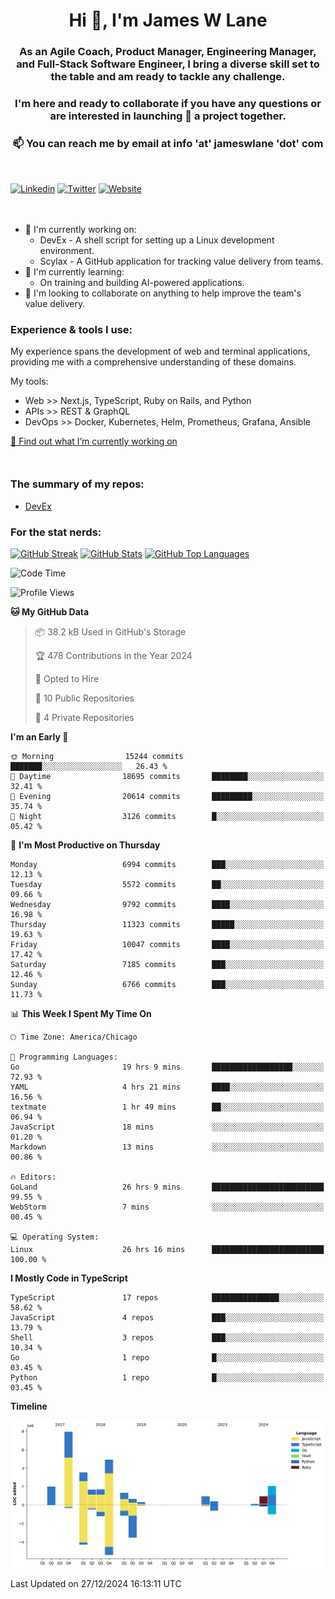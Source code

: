 <h1 align="center">Hi 👋, I'm James W Lane</h1>
<h3 align="center">As an Agile Coach, Product Manager, Engineering Manager, and Full-Stack Software Engineer, I bring a diverse skill set to the table and am ready to tackle any challenge.</h3>
<h3 align="center">I'm here and ready to collaborate if you have any questions or are interested in launching 🚀 a project together.</h3>

<div style="margin-top: 16px;" />

<h3 align="center">📫 You can reach me by email at info 'at' jameswlane 'dot' com</h3>

<div style="margin-top: 48px;" />

[![Linkedin](https://img.shields.io/badge/LinkedIn-0077B5?style=for-the-badge&logo=linkedin&logoColor=white)](https://www.linkedin.com/in/jameswlane/)
[![Twitter](https://img.shields.io/badge/Twitter-1DA1F2?style=for-the-badge&logo=twitter&logoColor=white)](https://x.com/jameswlane)
[![Website](https://img.shields.io/website?down_color=red&down_message=offline&style=for-the-badge&up_color=green&up_message=up&url=https%3A%2F%2Fwww.jameswlane.com)](https://www.jameswlane.com)

<div style="margin-top: 48px;" />

- 🔭 I'm currently working on:
  - DevEx - A shell script for setting up a Linux development environment.
  - Scylax - A GitHub application for tracking value delivery from teams.
- 🌱 I'm currently learning:
  - On training and building AI-powered applications.
- 👯 I'm looking to collaborate on anything to help improve the team's value delivery.

### Experience & tools I use:

My experience spans the development of web and terminal applications, providing me with a comprehensive understanding of these domains.

My tools:
- Web >> Next.js, TypeScript, Ruby on Rails, and Python
- APIs >> REST & GraphQL
- DevOps >> Docker, Kubernetes, Helm, Prometheus, Grafana, Ansible

[🔭 Find out what I’m currently working on](https://www.jameswlane.com/now)  

<div style="margin-top: 50px;"/>

### The summary of my repos:
- [DevEx](https://github.com/jameswlane/devex)  

### For the stat nerds:
[![GitHub Streak](https://github-readme-streak-stats.herokuapp.com?user=jameswlane&theme=tokyonight)](https://git.io/streak-stats)
[![GitHub Stats](https://github-readme-stats.vercel.app/api?username=jameswlane&show_icons=true&theme=tokyonight)](https://github-readme-stats.vercel.app)
[![GitHub Top Languages](https://github-readme-stats.vercel.app/api/top-langs?username=jameswlane&show_icons=true&locale=en&layout=compact&theme=tokyonight)](https://github-readme-stats.vercel.app)

<!--START_SECTION:waka-->
![Code Time](http://img.shields.io/badge/Code%20Time-237%20hrs%2055%20mins-blue)

![Profile Views](http://img.shields.io/badge/Profile%20Views-0-blue)

**🐱 My GitHub Data** 

> 📦 38.2 kB Used in GitHub's Storage 
 > 
> 🏆 478 Contributions in the Year 2024
 > 
> 💼 Opted to Hire
 > 
> 📜 10 Public Repositories 
 > 
> 🔑 4 Private Repositories 
 > 
**I'm an Early 🐤** 

```text
🌞 Morning                15244 commits       ███████░░░░░░░░░░░░░░░░░░   26.43 % 
🌆 Daytime                18695 commits       ████████░░░░░░░░░░░░░░░░░   32.41 % 
🌃 Evening                20614 commits       █████████░░░░░░░░░░░░░░░░   35.74 % 
🌙 Night                  3126 commits        █░░░░░░░░░░░░░░░░░░░░░░░░   05.42 % 
```
📅 **I'm Most Productive on Thursday** 

```text
Monday                   6994 commits        ███░░░░░░░░░░░░░░░░░░░░░░   12.13 % 
Tuesday                  5572 commits        ██░░░░░░░░░░░░░░░░░░░░░░░   09.66 % 
Wednesday                9792 commits        ████░░░░░░░░░░░░░░░░░░░░░   16.98 % 
Thursday                 11323 commits       █████░░░░░░░░░░░░░░░░░░░░   19.63 % 
Friday                   10047 commits       ████░░░░░░░░░░░░░░░░░░░░░   17.42 % 
Saturday                 7185 commits        ███░░░░░░░░░░░░░░░░░░░░░░   12.46 % 
Sunday                   6766 commits        ███░░░░░░░░░░░░░░░░░░░░░░   11.73 % 
```


📊 **This Week I Spent My Time On** 

```text
🕑︎ Time Zone: America/Chicago

💬 Programming Languages: 
Go                       19 hrs 9 mins       ██████████████████░░░░░░░   72.93 % 
YAML                     4 hrs 21 mins       ████░░░░░░░░░░░░░░░░░░░░░   16.56 % 
textmate                 1 hr 49 mins        ██░░░░░░░░░░░░░░░░░░░░░░░   06.94 % 
JavaScript               18 mins             ░░░░░░░░░░░░░░░░░░░░░░░░░   01.20 % 
Markdown                 13 mins             ░░░░░░░░░░░░░░░░░░░░░░░░░   00.86 % 

🔥 Editors: 
GoLand                   26 hrs 9 mins       █████████████████████████   99.55 % 
WebStorm                 7 mins              ░░░░░░░░░░░░░░░░░░░░░░░░░   00.45 % 

💻 Operating System: 
Linux                    26 hrs 16 mins      █████████████████████████   100.00 % 
```

**I Mostly Code in TypeScript** 

```text
TypeScript               17 repos            ███████████████░░░░░░░░░░   58.62 % 
JavaScript               4 repos             ███░░░░░░░░░░░░░░░░░░░░░░   13.79 % 
Shell                    3 repos             ███░░░░░░░░░░░░░░░░░░░░░░   10.34 % 
Go                       1 repo              █░░░░░░░░░░░░░░░░░░░░░░░░   03.45 % 
Python                   1 repo              █░░░░░░░░░░░░░░░░░░░░░░░░   03.45 % 
```



**Timeline**

![Lines of Code chart](https://raw.githubusercontent.com/jameswlane/jameswlane/main/assets/bar_graph.png)


 Last Updated on 27/12/2024 16:13:11 UTC
<!--END_SECTION:waka-->
